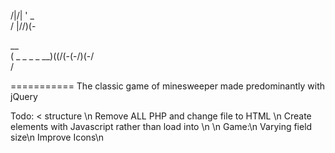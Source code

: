                  
 /|/| '  _       
/   |//)(-       
                 
  __             
 (     _ _   _ _ 
__)((/(-(-/)(-/  
         /       

===========
The classic game of minesweeper made predominantly with jQuery

Todo: < structure \n
Remove ALL PHP and change file to HTML \n
Create elements with Javascript rather than load into \n
\n
Game:\n
Varying field size\n
Improve Icons\n
